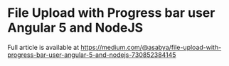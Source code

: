 # File Upload with Progress bar user Angular 5 and NodeJS

Full article is available at https://medium.com/@asabya/file-upload-with-progress-bar-user-angular-5-and-nodejs-730852384145
